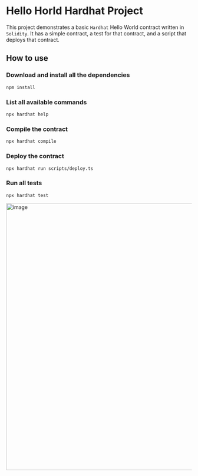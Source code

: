 # Hello Horld Hardhat Project

This project demonstrates a basic `Hardhat` Hello World contract written in `Solidity`. It has a simple contract, a test for that contract, and a script that deploys that contract.

## How to use

### Download and install all the dependencies
```shell
npm install
```

### List all available commands
```shell
npx hardhat help
```

### Compile the contract
```shell
npx hardhat compile
```

### Deploy the contract
```shell
npx hardhat run scripts/deploy.ts
```

### Run all tests
```shell
npx hardhat test
```

<img width="724" alt="image" src="https://user-images.githubusercontent.com/14263913/182936555-58474a1b-6596-4b82-a0a2-021c04184f5f.png">
